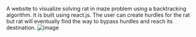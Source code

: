 A website to visualize solving rat in maze problem using a backtracking algorithm. It is built using react.js. The user can create hurdles for the rat but rat will eventually find the way to bypass hurdles and reach its destination.
![image](https://github.com/ahsan722505/rat-in-maze/assets/79001785/fcaca31f-6e2b-437b-8642-3b659aafb7c6)
